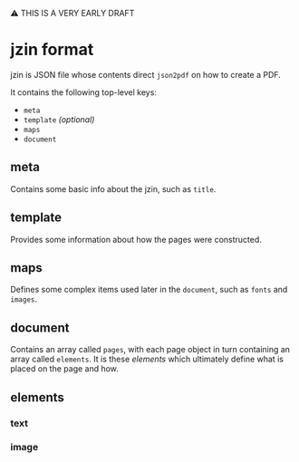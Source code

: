 :warning: THIS IS A VERY EARLY DRAFT


# jzin format

jzin is JSON file whose contents direct `json2pdf` on how to create a PDF.

It contains the following top-level keys:
* `meta`
* `template` _(optional)_
* `maps`
* `document`


## meta

Contains some basic info about the jzin, such as `title`.


## template

Provides some information about how the pages were constructed.


## maps

Defines some complex items used later in the `document`, such as `fonts` and `images`.


## document

Contains an array called `pages`, with each page object in turn containing an array called `elements`.
It is these _elements_ which ultimately define what is placed on the page and how.


## elements

### text

### image

